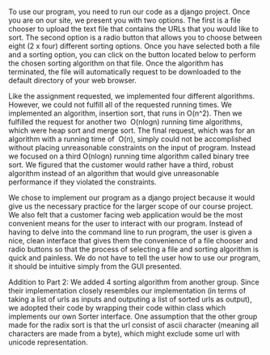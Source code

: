To use our program, you need to run our code as a django project. Once you are on our site, we present you with two options. The first is a file chooser to upload the text file that contains the URLs that you would like to sort. The second option is a radio button that allows you to choose between eight (2 x four) different sorting options. Once you have selected both a file and a sorting option, you can click on the button located below to perform the chosen sorting algorithm on that file. Once the algorithm has terminated, the file will automatically request to be downloaded to the default directory of your web browser.

Like the assignment requested, we implemented four different algorithms. However, we could not fulfill all of the requested running times. We implemented an algorithm, insertion sort, that runs in O(n^2). Then we fulfilled the request for another two  O(nlogn) running time algorithms, which were heap sort and merge sort. The final request, which was for an algorithm with a running time of  O(n), simply could not be accomplished without placing unreasonable constraints on the input of program. Instead we focused on a third O(nlogn) running time algorithm called binary tree sort. We figured that the customer would rather have a third, robust algorithm instead of an algorithm that would give unreasonable performance if they violated the constraints.

We chose to implement our program as a django project because it would give us the necessary practice for the larger scope of our course project. We also felt that a customer facing web application would be the most convenient means for the user to interact with our program. Instead of having to delve into the command line to run program, the user is given a nice, clean interface that gives them the convenience of a file chooser and radio buttons so that the process of selecting a file and sorting algorithm is quick and painless. We do not have to tell the user how to use our program, it should be intuitive simply from the GUI presented.

Addition to Part 2:
We added 4 sorting algorithm from another group.  Since their implementation closely resembles our implementation (in terms of taking a list of urls as inputs and outputing a list of sorted urls as output), we adopted their code by wrapping their code within class which implements our own Sorter interface.  One assumption that the other group made for the radix sort is that the url consist of ascii character (meaning all characters are made from a byte), which might exclude some url with unicode representation.
